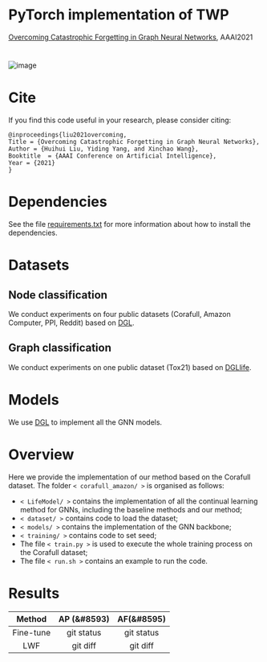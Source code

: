 # PyTorch implementation of TWP
[Overcoming Catastrophic Forgetting in Graph Neural Networks](https://arxiv.org/pdf/2012.06002.pdf), AAAI2021

# 
![image](https://github.com/hhliu79/TWP/blob/master/overview.png)

# Cite
If you find this code useful in your research, please consider citing:

    @inproceedings{liu2021overcoming,
	Title = {Overcoming Catastrophic Forgetting in Graph Neural Networks},
	Author = {Huihui Liu, Yiding Yang, and Xinchao Wang},
	Booktitle  = {AAAI Conference on Artificial Intelligence},
	Year = {2021}
    }

# Dependencies
See the file [requirements.txt](https://github.com/hhliu79/TWP/blob/master/requirements.txt) for more information about how to install the dependencies.

# Datasets
## Node classification
We conduct experiments on four public datasets (Corafull, Amazon Computer, PPI, Reddit) based on [DGL](https://docs.dgl.ai/en/0.4.x/).<br>

## Graph classification
We conduct experiments on one public dataset (Tox21) based on [DGLlife](https://lifesci.dgl.ai/index.html).

# Models
We use [DGL](https://docs.dgl.ai/en/0.4.x/) to implement all the GNN models.

# Overview
Here we provide the implementation of our method based on the Corafull dataset. The folder `< corafull_amazon/ >` is organised as follows:
* `< LifeModel/ >` contains the implementation of all the continual learning method for GNNs, including the baseline methods and our method;
* `< dataset/ >`  contains code to load the dataset; 
* `< models/ >` contains the implementation of the GNN backbone;
* `< training/ >` contains code to set seed;
* The file `< train.py >` is used to execute the whole training process on the Corafull dataset;
* The file `< run.sh >` contains an example to run the code.

# Results
| Method | AP (&#8593) | AF(&#8595) |
| :---:         |     :---:      |     :---:    |
| Fine-tune   | git status     | git status    |
| LWF     | git diff       | git diff      |
